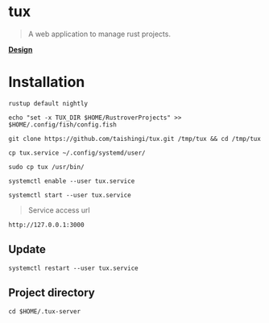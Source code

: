 # tux

> A web application to manage rust projects.

[**Design**](https://www.figma.com/file/LoH2IH17LXFlugXmuuio3o/tux?type=design&node-id=1%3A2&mode=design&t=3ZFpY3ZYs3328J0N-1)

# Installation

```shell
rustup default nightly
```

```shell
echo "set -x TUX_DIR $HOME/RustroverProjects" >> $HOME/.config/fish/config.fish
```

```shell
git clone https://github.com/taishingi/tux.git /tmp/tux && cd /tmp/tux
```

```shell
cp tux.service ~/.config/systemd/user/
```

```shell
sudo cp tux /usr/bin/
```

```shell
systemctl enable --user tux.service
```

```shell
systemctl start --user tux.service
```

> Service access url

```http request
http://127.0.0.1:3000
```

## Update 

```shell
systemctl restart --user tux.service
```

## Project directory

```shell
cd $HOME/.tux-server
```

